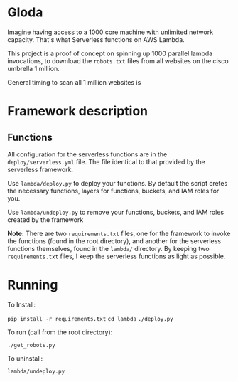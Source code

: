 # Gloda

Imagine having access to a 1000 core machine with unlimited network capacity. That's what Serverless functions on AWS Lambda.

This project is a proof of concept on spinning up 1000 parallel lambda invocations, to download the `robots.txt` files from all websites on the cisco umbrella 1 million.

General timing to scan all 1 million websites is  

# Framework description

## Functions

All configuration for the serverless functions are in the `deploy/serverless.yml` file. The file identical to that provided by the serverless framework.

Use `lambda/deploy.py` to deploy your functions. By default the script cretes the necessary functions, layers for functions, buckets, and IAM roles for you.

Use `lambda/undeploy.py` to remove your functions, buckets, and IAM roles created by the framework

**Note:** There are two `requirements.txt` files, one for the framework to invoke the functions (found in the root directory), and another for the serverless functions themselves, found in the `lambda/` directory. By keeping two `requirements.txt` files, I keep the serverless functions as light as possible.

# Running

To Install:

`pip install -r requirements.txt`
`cd lambda`
`./deploy.py`

To run (call from the root directory):

`./get_robots.py`

To uninstall:

`lambda/undeploy.py`
